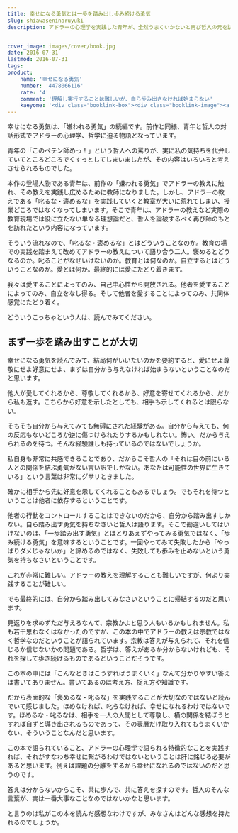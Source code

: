```yaml
---
title: 幸せになる勇気とは一歩を踏み出し歩み続ける勇気
slug: shiawaseninaruyuki
description: アドラーの心理学を実践した青年が、全然うまくいかないと再び哲人の元を訪れるのが本作「幸せになる勇気」です。この本に何か「答え」を求めているのであれば、それは無駄足になるかもしれません。ここにあるのは答えを探すための知識、考え方だけです。


cover_image: images/cover/book.jpg
date: 2016-07-31
lastmod: 2016-07-31
tags: 
product:
    name: '幸せになる勇気'
    number: '4478066116'
    rate: '4'
    comment: '理解し実行することは難しいが、自ら歩み出さなければ始まらない'
    kaeyome: '<div class="booklink-box"><div class="booklink-image"><a href="http://www.amazon.co.jp/exec/obidos/asin/4478066116/illusionspace-22/" target="_blank" ><img src="http://ecx.images-amazon.com/images/I/519tuiAlyOL._SL160_.jpg" style="border: none;" /></a></div><div class="booklink-info"><div class="booklink-name"><a href="http://www.amazon.co.jp/exec/obidos/asin/4478066116/illusionspace-22/" target="_blank" >幸せになる勇気―――自己啓発の源流「アドラー」の教えII</a><div class="booklink-powered-date">posted with <a href="http://yomereba.com" rel="nofollow" target="_blank">ヨメレバ</a></div></div><div class="booklink-detail">岸見 一郎,古賀 史健 ダイヤモンド社 2016-02-26    </div><div class="booklink-link2"><div class="shoplinkamazon"><a href="http://www.amazon.co.jp/exec/obidos/asin/4478066116/illusionspace-22/" target="_blank" >Amazon</a></div><div class="shoplinkkindle"><a href="http://www.amazon.co.jp/exec/obidos/ASIN/B01AHLTSAY/illusionspace-22/" target="_blank" >Kindle</a></div><div class="shoplinkrakuten"><a href="http://hb.afl.rakuten.co.jp/hgc/11acbc01.369b1bf6.11acbc02.cabf9fe9/?pc=http%3A%2F%2Fbooks.rakuten.co.jp%2Frb%2F13604272%2F%3Fscid%3Daf_ich_link_urltxt%26m%3Dhttp%3A%2F%2Fm.rakuten.co.jp%2Fev%2Fbook%2F" target="_blank" >楽天ブックス</a></div>                        	  <div class="shoplinkkino"><a href="http://ck.jp.ap.valuecommerce.com/servlet/referral?sid=3085416&pid=882196163&vc_url=http%3A%2F%2Fwww.kinokuniya.co.jp%2Ff%2Fdsg-01-9784478066119" target="_blank" >紀伊國屋書店<img src="http://ad.jp.ap.valuecommerce.com/servlet/gifbanner?sid=3085416&pid=882196163" height="1" width="1" border="0"></a></div>	  	  	</div></div><div class="booklink-footer"></div></div>'
---
```


幸せになる勇気は、「嫌われる勇気」の続編です。前作と同様、青年と哲人の対話形式でアドラーの心理学、哲学に迫る物語となっています。

青年の「このペテン師めっ！」という哲人への罵りが、実に私の気持ちを代弁していてところどころでくすっとしてしまいましたが、その内容はいろいろと考えさせられるものでした。

本作の登場人物である青年は、前作の「嫌われる勇気」でアドラーの教えに触れ、その教えを実践し広めるために教師になりました。しかし、アドラーの教えである「叱るな・褒めるな」を実践していくと教室が大いに荒れてしまい、授業どころではなくなってしまいます。そこで青年は、アドラーの教えなど実際の教育現場では役に立たない単なる理想論だと、哲人を論破するべく再び師のもとを訪れたという内容になっています。

そういう流れなので、「叱るな・褒めるな」とはどういうことなのか。教育の場での実践を踏まえて改めてアドラーの教えについて語り合う二人。褒めるとどうなるのか。叱ることがなぜいけないのか。教育とは何なのか。自立するとはどういうことなのか。愛とは何か。最終的には愛にたどり着きます。

我々は愛することによってのみ、自己中心性から開放される。他者を愛することによってのみ、自立をなし得る。そして他者を愛することによってのみ、共同体感覚にたどり着く。

どういうこっちゃという人は、読んでみてください。


## まず一歩を踏み出すことが大切


幸せになる勇気を読んでみて、結局何がいいたいのかを要約すると、愛にせよ尊敬にせよ好意にせよ、まずは自分から与えなければ始まらないということなのだと思います。

他人が愛してくれるから、尊敬してくれるから、好意を寄せてくれるから、だから私も返す。こちらから好意を示したとしても、相手も示してくれるとは限らない。

そもそも自分から与えてみても無碍にされた経験がある。自分から与えても、何の反応もないどころか逆に傷つけられたりするかもしれない。怖い。だから与えられるのを待つ。そんな経験誰しも持っているのではないでしょうか。

私自身も非常に共感できることであり、だからこそ哲人の「それは目の前にいる人との関係を結ぶ勇気がない言い訳でしかない。あなたは可能性の世界に生きている」という言葉は非常にグサリときました。

確かに相手から先に好意を示してくれることもあるでしょう。でもそれを待つということは他者に依存するということです。

他者の行動をコントロールすることはできないのだから、自分から踏み出すしかない。自ら踏み出す勇気を持ちなさいと哲人は語ります。そこで勘違いしてはいけないのは、「一歩踏み出す勇気」とはとりあえずやってみる勇気ではなく、「歩み続ける勇気」を意味するということです。一回やってみて失敗したから「やっぱりダメじゃないか」と諦めるのではなく、失敗しても歩みを止めないという勇気を持ちなさいということです。

これが非常に難しい。アドラーの教えを理解することも難しいですが、何より実践することが難しい。

でも最終的には、自分から踏み出してみなさいということに帰結するのだと思います。

見返りを求めずただ与えろなんて、宗教かよと思う人もいるかもしれません。私も若干思わなくはなかったのですが、この本の中でアドラーの教えは宗教ではなく哲学なのだということが語られています。宗教は答えが与えられて、それを信じるか信じないかの問題である。哲学は、答えがあるか分からないけれども、それを探して歩き続けるものであるということだそうです。

この本の中には「こんなときはこうすればうまくいく」なんて分かりやすい答えは書いてありません。書いてあるのは考え方、捉え方や知識です。

だから表面的な「褒めるな・叱るな」を実践することが大切なのではないと読んでいて感じました。ほめなければ、叱らなければ、幸せになれるわけではないです。ほめるな・叱るなは、相手を一人の人間として尊敬し、横の関係を結ぼうとすれば自ずと導き出されるものであって、その表層だけ取り入れてもうまくいかない、そういうことなんだと思います。

この本で語られていること、アドラーの心理学で語られる特徴的なことを実践すれば、それがすなわち幸せに繋がるわけではないということは肝に銘じる必要があると思います。例えば課題の分離をするから幸せになれるのではないのだと思うのです。

答えは分からないからこそ、共に歩んで、共に答えを探すのです。哲人のそんな言葉が、実は一番大事なことなのではないかなと思います。

と言うのは私がこの本を読んだ感想なわけですが、みなさんはどんな感想を持たれるのでしょうか。


  